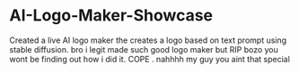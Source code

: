 # AI-Logo-Maker-Showcase
Created a live AI logo maker the creates a logo based on text prompt using stable diffusion. bro i legit made such good logo maker but RIP bozo you wont be finding out how i did it. COPE . nahhhh my guy you aint that special

